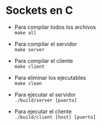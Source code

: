 # Sockets en C

* Para compilar todos los archivos  
```make all```
* Para compilar el servidor  
```make server```
* Para compilar el cliente  
```make client```

* Para eliminar los ejecutables  
```make clean```

* Para ejecutar el servidor  
```./build/server [puerto]```

* Para ejecutar el cliente  
```./build/client [host] [puerto]```
